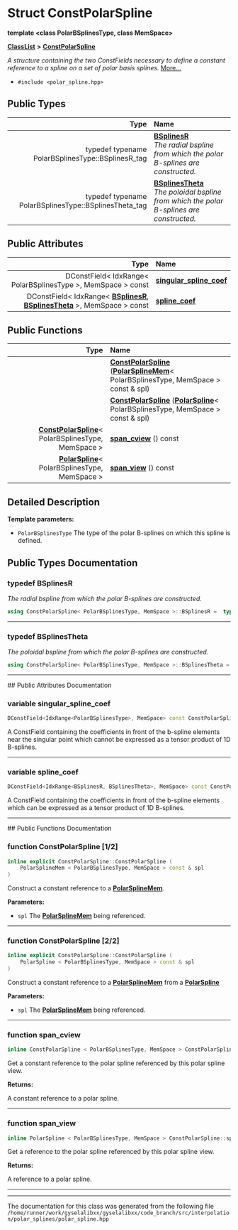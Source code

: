 

# Struct ConstPolarSpline

**template &lt;class PolarBSplinesType, class MemSpace&gt;**



[**ClassList**](annotated.md) **>** [**ConstPolarSpline**](structConstPolarSpline.md)



_A structure containing the two ConstFields necessary to define a constant reference to a spline on a set of polar basis splines._ [More...](#detailed-description)

* `#include <polar_spline.hpp>`

















## Public Types

| Type | Name |
| ---: | :--- |
| typedef typename PolarBSplinesType::BSplinesR\_tag | [**BSplinesR**](#typedef-bsplinesr)  <br>_The radial bspline from which the polar B-splines are constructed._  |
| typedef typename PolarBSplinesType::BSplinesTheta\_tag | [**BSplinesTheta**](#typedef-bsplinestheta)  <br>_The poloidal bspline from which the polar B-splines are constructed._  |




## Public Attributes

| Type | Name |
| ---: | :--- |
|  DConstField&lt; IdxRange&lt; PolarBSplinesType &gt;, MemSpace &gt; const | [**singular\_spline\_coef**](#variable-singular_spline_coef)  <br> |
|  DConstField&lt; IdxRange&lt; [**BSplinesR**](structConstPolarSpline.md#typedef-bsplinesr), [**BSplinesTheta**](structConstPolarSpline.md#typedef-bsplinestheta) &gt;, MemSpace &gt; const | [**spline\_coef**](#variable-spline_coef)  <br> |
















## Public Functions

| Type | Name |
| ---: | :--- |
|   | [**ConstPolarSpline**](#function-constpolarspline-12) ([**PolarSplineMem**](structPolarSplineMem.md)&lt; PolarBSplinesType, MemSpace &gt; const & spl) <br> |
|   | [**ConstPolarSpline**](#function-constpolarspline-22) ([**PolarSpline**](structPolarSpline.md)&lt; PolarBSplinesType, MemSpace &gt; const & spl) <br> |
|  [**ConstPolarSpline**](structConstPolarSpline.md)&lt; PolarBSplinesType, MemSpace &gt; | [**span\_cview**](#function-span_cview) () const<br> |
|  [**PolarSpline**](structPolarSpline.md)&lt; PolarBSplinesType, MemSpace &gt; | [**span\_view**](#function-span_view) () const<br> |




























## Detailed Description




**Template parameters:**


* `PolarBSplinesType` The type of the polar B-splines on which this spline is defined. 




    
## Public Types Documentation




### typedef BSplinesR 

_The radial bspline from which the polar B-splines are constructed._ 
```C++
using ConstPolarSpline< PolarBSplinesType, MemSpace >::BSplinesR =  typename PolarBSplinesType::BSplinesR_tag;
```




<hr>



### typedef BSplinesTheta 

_The poloidal bspline from which the polar B-splines are constructed._ 
```C++
using ConstPolarSpline< PolarBSplinesType, MemSpace >::BSplinesTheta =  typename PolarBSplinesType::BSplinesTheta_tag;
```




<hr>
## Public Attributes Documentation




### variable singular\_spline\_coef 

```C++
DConstField<IdxRange<PolarBSplinesType>, MemSpace> const ConstPolarSpline< PolarBSplinesType, MemSpace >::singular_spline_coef;
```



A ConstField containing the coefficients in front of the b-spline elements near the singular point which cannot be expressed as a tensor product of 1D B-splines. 


        

<hr>



### variable spline\_coef 

```C++
DConstField<IdxRange<BSplinesR, BSplinesTheta>, MemSpace> const ConstPolarSpline< PolarBSplinesType, MemSpace >::spline_coef;
```



A ConstField containing the coefficients in front of the b-spline elements which can be expressed as a tensor product of 1D B-splines. 


        

<hr>
## Public Functions Documentation




### function ConstPolarSpline [1/2]

```C++
inline explicit ConstPolarSpline::ConstPolarSpline (
    PolarSplineMem < PolarBSplinesType, MemSpace > const & spl
) 
```



Construct a constant reference to a [**PolarSplineMem**](structPolarSplineMem.md).




**Parameters:**


* `spl` The [**PolarSplineMem**](structPolarSplineMem.md) being referenced. 




        

<hr>



### function ConstPolarSpline [2/2]

```C++
inline explicit ConstPolarSpline::ConstPolarSpline (
    PolarSpline < PolarBSplinesType, MemSpace > const & spl
) 
```



Construct a constant reference to a [**PolarSplineMem**](structPolarSplineMem.md) from a [**PolarSpline**](structPolarSpline.md)




**Parameters:**


* `spl` The [**PolarSplineMem**](structPolarSplineMem.md) being referenced. 




        

<hr>



### function span\_cview 

```C++
inline ConstPolarSpline < PolarBSplinesType, MemSpace > ConstPolarSpline::span_cview () const
```



Get a constant reference to the polar spline referenced by this polar spline view.




**Returns:**

A constant reference to a polar spline. 





        

<hr>



### function span\_view 

```C++
inline PolarSpline < PolarBSplinesType, MemSpace > ConstPolarSpline::span_view () const
```



Get a reference to the polar spline referenced by this polar spline view.




**Returns:**

A reference to a polar spline. 





        

<hr>

------------------------------
The documentation for this class was generated from the following file `/home/runner/work/gyselalibxx/gyselalibxx/code_branch/src/interpolation/polar_splines/polar_spline.hpp`

